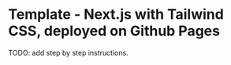 # Template - Next.js with Tailwind CSS, deployed on Github Pages

TODO: add step by step instructions.
